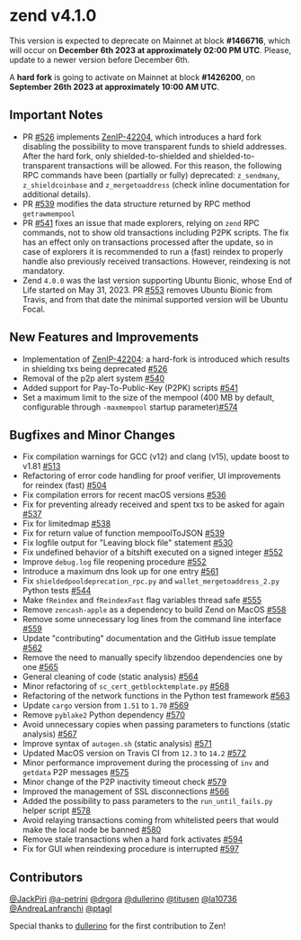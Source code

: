 zend v4.1.0
=========

This version is expected to deprecate on Mainnet at block **#1466716**, which will occur on **December 6th 2023 at approximately 02:00 PM UTC**. Please, update to a newer version before December 6th.

A **hard fork** is going to activate on Mainnet at block **#1426200**, on **September 26th 2023 at approximately 10:00 AM UTC**.

## Important Notes
- PR [#526](https://github.com/HorizenOfficial/zen/pull/526) implements [ZenIP-42204](https://github.com/HorizenOfficial/ZenIPs/blob/master/zenip-42204.md), which introduces a hard fork disabling the possibility to move transparent funds to shield addresses. After the hard fork, only shielded-to-shielded and shielded-to-transparent transactions will be allowed. For this reason, the following RPC commands have been (partially or fully) deprecated: `z_sendmany`, `z_shieldcoinbase` and `z_mergetoaddress` (check inline documentation for additional details).
- PR [#539](https://github.com/HorizenOfficial/zen/pull/539) modifies the data structure returned by RPC method `getrawmempool`
- PR [#541](https://github.com/HorizenOfficial/zen/pull/541) fixes an issue that made explorers, relying on `zend` RPC commands, not to show old transactions including P2PK scripts. The fix has an effect only on transactions processed after the update, so in case of explorers it is recommended to run a (fast) reindex to properly handle also previously received transactions. However, reindexing is not mandatory.
- Zend `4.0.0` was the last version supporting Ubuntu Bionic, whose End of Life started on May 31, 2023. PR [#553](https://github.com/HorizenOfficial/zen/pull/553) removes Ubuntu Bionic from Travis, and from that date the minimal supported version will be Ubuntu Focal.

## New Features and Improvements
- Implementation of [ZenIP-42204](https://github.com/HorizenOfficial/ZenIPs/blob/master/zenip-42204.md): a hard-fork is introduced which results in shielding txs being deprecated [#526](https://github.com/HorizenOfficial/zen/pull/526)
- Removal of the p2p alert system [#540](https://github.com/HorizenOfficial/zen/pull/540)
- Added support for Pay-To-Public-Key (P2PK) scripts [#541](https://github.com/HorizenOfficial/zen/pull/541)
- Set a maximum limit to the size of the mempool (400 MB by default, configurable through `-maxmempool` startup parameter)[#574](https://github.com/HorizenOfficial/zen/pull/574)

## Bugfixes and Minor Changes
- Fix compilation warnings for GCC (v12) and clang (v15), update boost to v1.81 [#513](https://github.com/HorizenOfficial/zen/pull/513)
- Refactoring of error code handling for proof verifier, UI improvements for reindex (fast) [#504](https://github.com/HorizenOfficial/zen/pull/504)
- Fix compilation errors for recent macOS versions [#536](https://github.com/HorizenOfficial/zen/pull/536)
- Fix for preventing already received and spent txs to be asked for again [#537](https://github.com/HorizenOfficial/zen/pull/537)
- Fix for limitedmap [#538](https://github.com/HorizenOfficial/zen/pull/538)
- Fix for return value of function mempoolToJSON [#539](https://github.com/HorizenOfficial/zen/pull/539)
- Fix logfile output for "Leaving block file" statement [#530](https://github.com/HorizenOfficial/zen/pull/530)
- Fix undefined behavior of a bitshift executed on a signed integer [#552](https://github.com/HorizenOfficial/zen/pull/552)
- Improve `debug.log` file reopening procedure [#552](https://github.com/HorizenOfficial/zen/pull/552)
- Introduce a maximum dns look up for one entry [#561](https://github.com/HorizenOfficial/zen/pull/561)
- Fix `shieldedpooldeprecation_rpc.py` and `wallet_mergetoaddress_2.py` Python tests [#544](https://github.com/HorizenOfficial/zen/pull/544)
- Make `fReindex` and `fReindexFast` flag variables thread safe [#555](https://github.com/HorizenOfficial/zen/pull/555)
- Remove `zencash-apple` as a dependency to build Zend on MacOS [#558](https://github.com/HorizenOfficial/zen/pull/558)
- Remove some unnecessary log lines from the command line interface [#559](https://github.com/HorizenOfficial/zen/pull/559)
- Update "contributing" documentation and the GitHub issue template [#562](https://github.com/HorizenOfficial/zen/pull/562)
- Remove the need to manually specify libzendoo dependencies one by one [#565](https://github.com/HorizenOfficial/zen/pull/565)
- General cleaning of code (static analysis) [#564](https://github.com/HorizenOfficial/zen/pull/564)
- Minor refactoring of `sc_cert_getblocktemplate.py` [#568](https://github.com/HorizenOfficial/zen/pull/568)
- Refactoring of the network functions in the Python test framework [#563](https://github.com/HorizenOfficial/zen/pull/563)
- Update `cargo` version from `1.51` to `1.70` [#569](https://github.com/HorizenOfficial/zen/pull/569)
- Remove `pyblake2` Python dependency [#570](https://github.com/HorizenOfficial/zen/pull/570)
- Avoid unnecessary copies when passing parameters to functions (static analysis) [#567](https://github.com/HorizenOfficial/zen/pull/567)
- Improve syntax of `autogen.sh` (static analysis) [#571](https://github.com/HorizenOfficial/zen/pull/571)
- Updated MacOS version on Travis CI from `12.3` to `14.2` [#572](https://github.com/HorizenOfficial/zen/pull/572)
- Minor performance improvement during the processing of `inv` and `getdata` P2P messages [#575](https://github.com/HorizenOfficial/zen/pull/575)
- Minor change of the P2P inactivity timeout check [#579](https://github.com/HorizenOfficial/zen/pull/579)
- Improved the management of SSL disconnections [#566](https://github.com/HorizenOfficial/zen/pull/566)
- Added the possibility to pass parameters to the `run_until_fails.py` helper script [#578](https://github.com/HorizenOfficial/zen/pull/578)
- Avoid relaying transactions coming from whitelisted peers that would make the local node be banned [#580](https://github.com/HorizenOfficial/zen/pull/580)
- Remove stale transactions when a hard fork activates [#594](https://github.com/HorizenOfficial/zen/pull/594)
- Fix for GUI when reindexing procedure is interrupted [#597](https://github.com/HorizenOfficial/zen/pull/597)

## Contributors
[@JackPiri](https://github.com/JackPiri)
[@a-petrini](https://github.com/a-petrini)
[@drgora](https://github.com/drgora)
[@dullerino](https://github.com/dullerino)
[@titusen](https://github.com/titusen)
[@la10736](https://github.com/la10736)
[@AndreaLanfranchi](https://github.com/AndreaLanfranchi)
[@ptagl](https://github.com/ptagl)

Special thanks to [dullerino](https://github.com/dullerino) for the first contribution to Zen!
